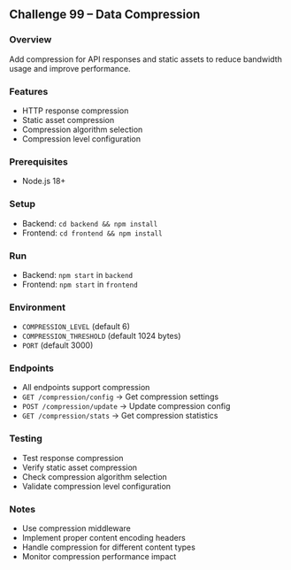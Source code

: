 ## Challenge 99 – Data Compression

### Overview
Add compression for API responses and static assets to reduce bandwidth usage and improve performance.

### Features
- HTTP response compression
- Static asset compression
- Compression algorithm selection
- Compression level configuration

### Prerequisites
- Node.js 18+

### Setup
- Backend: `cd backend && npm install`
- Frontend: `cd frontend && npm install`

### Run
- Backend: `npm start` in `backend`
- Frontend: `npm start` in `frontend`

### Environment
- `COMPRESSION_LEVEL` (default 6)
- `COMPRESSION_THRESHOLD` (default 1024 bytes)
- `PORT` (default 3000)

### Endpoints
- All endpoints support compression
- `GET /compression/config` → Get compression settings
- `POST /compression/update` → Update compression config
- `GET /compression/stats` → Get compression statistics

### Testing
- Test response compression
- Verify static asset compression
- Check compression algorithm selection
- Validate compression level configuration

### Notes
- Use compression middleware
- Implement proper content encoding headers
- Handle compression for different content types
- Monitor compression performance impact